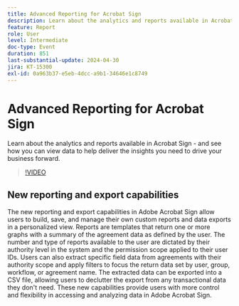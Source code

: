 ```yaml
---
title: Advanced Reporting for Acrobat Sign
description: Learn about the analytics and reports available in Acrobat Sign - and see how you can view data to help deliver the insights you need to drive your business forward.
feature: Report
role: User
level: Intermediate
doc-type: Event
duration: 851
last-substantial-update: 2024-04-30
jira: KT-15300
exl-id: 0a963b37-e5eb-4dcc-a9b1-34646e1c8749
---
```

# Advanced Reporting for Acrobat Sign

Learn about the analytics and reports available in Acrobat Sign - and see how you can view data to help deliver the insights you need to drive your business forward.

>[!VIDEO](https://video.tv.adobe.com/v/3428191/?learn=on)

## New reporting and export capabilities

The new reporting and export capabilities in Adobe Acrobat Sign allow users to build, save, and manage their own custom reports and data exports in a personalized view. Reports are templates that return one or more graphs with a summary of the agreement data as defined by the user. The number and type of reports available to the user are dictated by their authority level in the system and the permission scope applied to their user IDs. Users can also extract specific field data from agreements with their authority scope and apply filters to focus the return data set by user, group, workflow, or agreement name. The extracted data can be exported into a CSV file, allowing users to declutter the export from any transactional data they don't need. These new capabilities provide users with more control and flexibility in accessing and analyzing data in Adobe Acrobat Sign.
